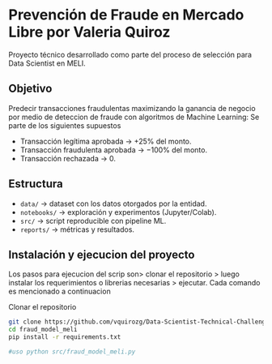 
# Prevención de Fraude en Mercado Libre por Valeria Quiroz 

Proyecto técnico desarrollado como parte del proceso de selección para Data Scientist en MELI.

## Objetivo
Predecir transacciones fraudulentas maximizando la ganancia de negocio por medio de deteccion de fraude con algoritmos de Machine Learning:
Se parte de los siguientes supuestos

- Transacción legítima aprobada → +25% del monto.
- Transacción fraudulenta aprobada → −100% del monto.
- Transacción rechazada → 0.

##  Estructura
- `data/` → dataset con los datos otorgados por la entidad.
- `notebooks/` → exploración y experimentos (Jupyter/Colab).
- `src/` → script reproducible con pipeline ML.
- `reports/` →  métricas y resultados.

## Instalación y ejecucion del proyecto

Los pasos para ejecucion del scrip son> clonar el repositorio > luego instalar los requerimientos o librerias necesarias > ejecutar. Cada comando es mencionado a continuacion


Clonar el repositorio 
```bash
git clone https://github.com/vquirozg/Data-Scientist-Technical-Challenge.git
cd fraud_model_meli
pip install -r requirements.txt

#uso python src/fraud_model_meli.py
